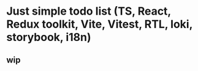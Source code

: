 # Just simple todo list (TS, React, Redux toolkit, Vite, Vitest, RTL, loki, storybook, i18n)

## wip
